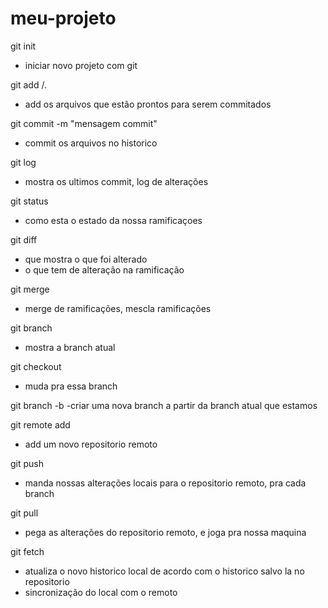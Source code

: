 # meu-projeto

git init
- iniciar novo projeto com git

git add <nome-arquivo>/.
- add os arquivos que estão prontos para serem commitados

git commit -m "mensagem commit"
- commit os arquivos no historico

git log
- mostra os ultimos commit, log de alterações

git status
- como esta o estado da nossa ramificaçoes

git diff
- que mostra o que foi alterado
- o que tem de alteração na ramificação

git merge
- merge de ramificações, mescla ramificações

git branch
- mostra a branch atual

git checkout <nome-branch>
- muda pra essa branch

git branch -b <nome-da-branch>
-criar uma nova branch a partir da branch atual que estamos

git remote add <nome> <url>
- add um novo repositorio remoto

git push <nome> <nome-da-branch>
- manda nossas alterações locais para o repositorio remoto, pra cada branch

git pull <nome> <nome-da-branch>
- pega as alterações do repositorio remoto, e joga pra nossa maquina

git fetch
- atualiza o novo historico local de acordo com o historico salvo la no repositorio
- sincronização do local com o remoto

